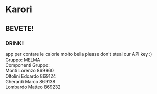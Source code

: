 # Karori
## BEVETE!
### DRINK!
app per contare le calorie molto bella
please don't steal our API key :)<br />
Gruppo: MELMA <br />
Componenti Gruppo: <br />
Monti Lorenzo 869960 <br />
Oltolini Edoardo 869124 <br />
Gherardi Marco 869138 <br />
Lombardo Matteo 869232

